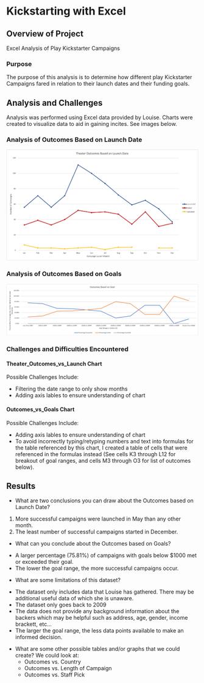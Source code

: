 # Kickstarting with Excel

## Overview of Project
Excel Analysis of Play Kickstarter Campaigns

### Purpose
The purpose of this analysis is to determine how different play Kickstarter Campaigns fared in relation to their launch dates and their funding goals.

## Analysis and Challenges
Analysis was performed using Excel data provided by Louise.  Charts were created to visualize data to aid in gaining incites.  See images below.

### Analysis of Outcomes Based on Launch Date
![Theater_Outcomes_vs_Launch_Month](Resources/Theater_Outcomes_vs_Launch.png)

### Analysis of Outcomes Based on Goals
![Outcomes_vs_Goals](Resources/Outcomes_vs_Goals.png)

### Challenges and Difficulties Encountered
#### Theater_Outcomes_vs_Launch Chart
Possible Challenges Include:
* Filtering the date range to only show months
* Adding axis lables to ensure understanding of chart

#### Outcomes_vs_Goals Chart
Possible Challenges Include:
* Adding axis lables to ensure understanding of chart
* To avoid incorrectly typing/retyping numbers and text into formulas for the table referenced by this chart, I created a table of cells that were referenced in the formulas instead (See cells K3 through L12 for breakout of goal ranges, and cells M3 through O3 for list of outcomes below).

## Results

- What are two conclusions you can draw about the Outcomes based on Launch Date?
1. More successful campaigns were launched in May than any other month.
2. The least number of successful campaigns started in December.

- What can you conclude about the Outcomes based on Goals?
* A larger percentage (75.81%) of campaigns with goals below $1000 met or exceeded their goal.
* The lower the goal range, the more successful campaigns occur.

- What are some limitations of this dataset?
* The dataset only includes data that Louise has gathered.  There may be additional useful data of which she is unaware.
* The dataset only goes back to 2009
* The data does not provide any background information about the backers which may be helpful such as address, age, gender, income brackett, etc...
* The larger the goal range, the less data points available to make an informed decision.

- What are some other possible tables and/or graphs that we could create?
We could look at:
     * Outcomes vs. Country
     * Outcomes vs. Length of Campaign
     * Outcomes vs. Staff Pick
